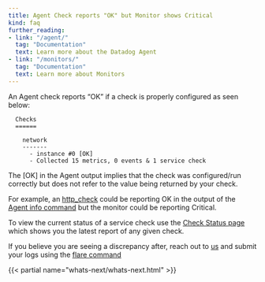 ```yaml
---
title: Agent Check reports "OK" but Monitor shows Critical
kind: faq
further_reading:
- link: "/agent/"
  tag: "Documentation"
  text: Learn more about the Datadog Agent
- link: "/monitors/"
  tag: "Documentation"
  text: Learn more about Monitors
---
```


An Agent check reports “OK” if a check is properly configured as seen below:

```
  Checks
  ======

    network
    -------
      - instance #0 [OK]
      - Collected 15 metrics, 0 events & 1 service check
```

The [OK] in the Agent output implies that the check was configured/run correctly but does not refer to the value being returned by your check.  

For example, an [http_check](/integrations/http_check) could be reporting OK in the output of the [Agent info command](/agent/faq/agent-status-and-information) but the monitor could be reporting Critical.  

To view the current status of a service check use the [Check Status page](https://app.datadoghq.com/check/summary) which shows you the latest report of any given check.

If you believe you are seeing a discrepancy after, reach out to [us](/help) and submit your logs using the [flare command](/agent/faq/send-logs-and-configs-to-datadog-via-flare-command)

{{< partial name="whats-next/whats-next.html" >}}
